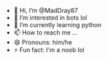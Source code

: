 - 👋 Hi, I’m @MadDray87
- 👀 I’m interested in bots lol
- 🌱 I’m currently learning python
- 📫 How to reach me ...
- 😄 Pronouns: him/he
- ⚡ Fun fact: I'm a noob lol

<!---
MadDray87/MadDray87 is a ✨ special ✨ repository because its `README.md` (this file) appears on your GitHub profile.
You can click the Preview link to take a look at your changes.
--->
